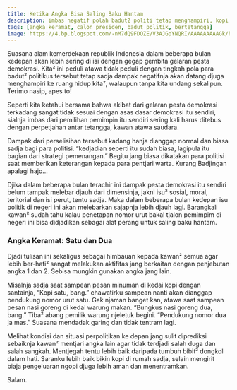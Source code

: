 ```yaml
---
title: Ketika Angka Bisa Saling Baku Hantam
description: imbas negatif polah badut2 politi tetap menghampiri, kopi satu bang!
tags: [angka keramat, calon presiden, badut politik, bertetangga]
image: https://4.bp.blogspot.com/-nM7dQ9FDOZE/V3AJGpYNQRI/AAAAAAAAAGk/bvKkv0guoS85TqgyUX2amjlQ4_vK3bjKwCLcB/s1600/12592443_828198947307513_895058449715757920_n.jpg
---
```

Suasana alam kemerdekaan republik Indonesia dalam beberapa bulan kedepan akan lebih sering di isi dengan gegap gembita gelaran pesta demokrasi. Kita² ini peduli atawa tidak peduli dengan tingkah pola para badut² politikus tersebut tetap sadja dampak negatifnja akan datang djuga menghampiri ke ruang hidup kita², walaupun tanpa kita undang sekalipun. Terimo nasip, apes to!

Seperti kita ketahui bersama bahwa akibat dari gelaran pesta demokrasi terkadang sangat tidak sesuai dengan asas dasar demokrasi itu sendiri, sialnja imbas dari pemilihan pemimpin itu sendiri sering kali harus ditebus dengan perpetjahan antar tetangga, kawan atawa saudara.

Dampak dari perselisihan tersebut kadang hanja dianggap normal dan biasa sadja bagi para politisi. “kedjadian seperti itu sudah biasa, lagipula itu bagian dari strategi pemenangan.” Begitu jang biasa dikatakan para politisi saat memberikan keterangan kepada para pentjari warta. Kurang Badjingan apalagi hajo...

Djika dalam beberapa bulan terachir ini dampak pesta demokrasi itu sendiri belum tampak melebar djauh dari dimensinja, jakni isu² sosial, moral, teritorial dan isi perut, tentu sadja. Maka dalam beberapa bulan kedepan isu politik di negeri ini akan melebarkan sajapnja lebih djauh lagi. Barangkali kawan²  sudah tahu kalau penetapan nomor urut bakal tjalon pemimpim di negeri ini bisa didjadikan sebagai alat perang untuk saling baku hantam.

### Angka Keramat: Satu dan Dua

Djadi tulisan ini sekaligus sebagai himbauan kepada kawan² semua agar lebih ber-hati² sangat melakukan aktifitas jang berkaitan dengan penjebutan angka 1 dan 2. Sebisa mungkin gunakan angka jang lain.

Misalnja sadja saat sampean pesan minuman di kedai kopi dengan santainja, “Kopi satu, bang.” chawatirku sampean nanti akan dianggap pendukung nomor urut satu. Gak njaman banget kan, atawa saat sampean pesan nasi goreng di kedai warung makan. “Bungkus nasi goreng dua, bang.” Tiba² abang pemilik warung njeletuk begini. “Pendukung nomor dua ja mas.” Suasana mendadak garing dan tidak tentram lagi.

Melihat kondisi dan situasi perpolitikan ke depan jang sulit diprediksi sebaiknja kawan² mentjari angka lain agar tidak terdjadi salah duga dan salah sangkah. Mentjegah tentu lebih baik daripada tumbuh bibit² dongkol dalam hati. Saranku lebih baik bikin kopi di rumah sadja, selain mengirit biaja pengeluaran ngopi djuga lebih aman dan menentramkan.

Salam.
